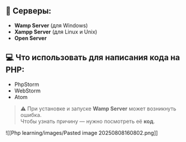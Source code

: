  
## 🔧 Серверы:
- **Wamp Server** (для Windows)
- **Xampp Server** (для Linux и Unix)
- **Open Server**

## 💻 Что использовать для написания кода на PHP:
- PhpStorm  
- WebStorm  
- Atom

> ⚠️ При установке и запуске **Wamp Server** может возникнуть ошибка.  
      Чтобы узнать причину — нужно посмотреть её **код**.

![[Php learning/images/Pasted image 20250808160802.png]]
